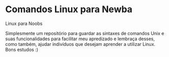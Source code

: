 # Comandos Linux para Newba
Linux para Noobs

Simplesmente um repositório para guardar as sintaxes de comandos Unix e suas funcionalidades para facilitar meu apredizado e lembraça desses, como também, ajudar indivíduos que desejam aprender a utilizar Linux. Bons estudos :)
